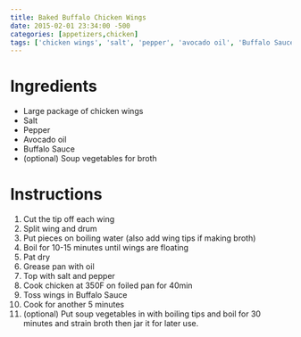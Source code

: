 ```yaml
---
title: Baked Buffalo Chicken Wings
date: 2015-02-01 23:34:00 -500
categories: [appetizers,chicken]
tags: ['chicken wings', 'salt', 'pepper', 'avocado oil', 'Buffalo Sauce', 'soup vegetables', 'cut', 'split', 'boil', 'pat dry', 'grease', 'top with', 'cook', 'toss', 'put', 'boil', 'strain', 'jar']
---
```


# Ingredients

-   Large package of chicken wings
-   Salt
-   Pepper
-   Avocado oil
-   Buffalo Sauce
-   (optional) Soup vegetables for broth


# Instructions

1.  Cut the tip off each wing
2.  Split wing and drum
3.  Put pieces on boiling water (also add wing tips if making broth)
4.  Boil for 10-15 minutes until wings are floating
5.  Pat dry
6.  Grease pan with oil
7.  Top with salt and pepper
8.  Cook chicken at 350F on foiled pan for 40min
9.  Toss wings in Buffalo Sauce
10. Cook for another 5 minutes
11. (optional) Put soup vegetables in with boiling tips and boil for 30 minutes and strain broth then jar it for later use.


